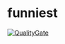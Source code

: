 # funniest
[![QualityGate](http://localhost:9000/api/badges/gate?key=funniest:1)](http://localhost:9000/dashboard/index/funniest:1)
